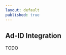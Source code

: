 ```yaml
---
layout: default
published: true
---
```


## <i class="fa fa-file-text-o"></i> Ad-ID Integration

TODO
